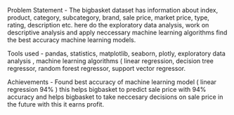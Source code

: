 Problem Statement - The bigbasket dataset has information about index, product, category, subcategory, brand, sale price, market price, type, rating, description etc. here do the exploratory data analysis, work on descriptive analysis and apply neccessary machine learning algorithms find the best accuracy machine learning models.


Tools used - pandas, statistics, matplotlib, seaborn, plotly, exploratory data analysis , machine learning algorithms ( linear regression, decision tree regressor, random forest regressor, support vector regressor.


Achievements - Found best accuracy of machine learning model ( linear regression 94% ) this helps bigbasket to predict sale price with 94% accuracy and helps bigbasket to take neccesary decisions on sale price in the future with this it earns profit.
